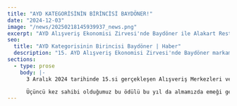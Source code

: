 ```yaml
---
title: "AYD KATEGORİSİNİN BİRİNCİSİ BAYDÖNER!"
date: "2024-12-03"
image: "/news/20250218145939937_news.png"
excerpt: "AYD Alışveriş Ekonomisi Zirvesi'nde Baydöner ile Alakart Restoran Kategorisinde birincilik ödülünü aldık."
seo:
  title: "AYD Kategorisinin Birincisi Baydöner | Haber"
  description: "15. AYD Alışveriş Ekonomisi Zirvesi'nde Baydöner markamız Alakart Restoran Kategorisinde birincilik ödülünü kazandı."
sections:
  - type: prose
    body: |-
      3 Aralık 2024 tarihinde 15.si gerçekleşen Alışveriş Merkezleri ve Yatırımcıları Derneği (AYD) Alışveriş Ekonomisi Zirvesi’nde, Baydöner markamız ile Alakart Restoran Kategorisinde birincilik ödülünün sahibi olmanın mutluluğunu yaşıyoruz.

      Üçüncü kez sahibi olduğumuz bu ödülü bu yıl da almamızda emeği geçen tüm çalışma arkadaşlarımıza teşekkür ederiz.
---
```

